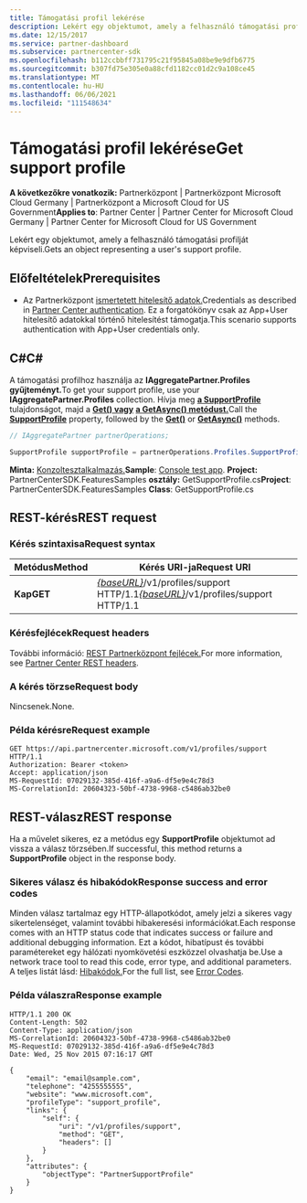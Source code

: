 ```yaml
---
title: Támogatási profil lekérése
description: Lekért egy objektumot, amely a felhasználó támogatási profilját képviseli.
ms.date: 12/15/2017
ms.service: partner-dashboard
ms.subservice: partnercenter-sdk
ms.openlocfilehash: b112ccbbff731795c21f95845a08be9e9dfb6775
ms.sourcegitcommit: b307fd75e305e0a88cfd1182cc01d2c9a108ce45
ms.translationtype: MT
ms.contentlocale: hu-HU
ms.lasthandoff: 06/06/2021
ms.locfileid: "111548634"
---
```

# <a name="get-support-profile"></a><span data-ttu-id="ee0de-103">Támogatási profil lekérése</span><span class="sxs-lookup"><span data-stu-id="ee0de-103">Get support profile</span></span>

<span data-ttu-id="ee0de-104">**A következőkre vonatkozik:** Partnerközpont | Partnerközpont Microsoft Cloud Germany | Partnerközpont a Microsoft Cloud for US Government</span><span class="sxs-lookup"><span data-stu-id="ee0de-104">**Applies to**: Partner Center | Partner Center for Microsoft Cloud Germany | Partner Center for Microsoft Cloud for US Government</span></span>

<span data-ttu-id="ee0de-105">Lekért egy objektumot, amely a felhasználó támogatási profilját képviseli.</span><span class="sxs-lookup"><span data-stu-id="ee0de-105">Gets an object representing a user's support profile.</span></span>

## <a name="prerequisites"></a><span data-ttu-id="ee0de-106">Előfeltételek</span><span class="sxs-lookup"><span data-stu-id="ee0de-106">Prerequisites</span></span>

- <span data-ttu-id="ee0de-107">Az Partnerközpont [ismertetett hitelesítő adatok.](partner-center-authentication.md)</span><span class="sxs-lookup"><span data-stu-id="ee0de-107">Credentials as described in [Partner Center authentication](partner-center-authentication.md).</span></span> <span data-ttu-id="ee0de-108">Ez a forgatókönyv csak az App+User hitelesítő adatokkal történő hitelesítést támogatja.</span><span class="sxs-lookup"><span data-stu-id="ee0de-108">This scenario supports authentication with App+User credentials only.</span></span>

## <a name="c"></a><span data-ttu-id="ee0de-109">C\#</span><span class="sxs-lookup"><span data-stu-id="ee0de-109">C\#</span></span>

<span data-ttu-id="ee0de-110">A támogatási profilhoz használja az **IAggregatePartner.Profiles gyűjteményt.**</span><span class="sxs-lookup"><span data-stu-id="ee0de-110">To get your support profile, use your **IAggregatePartner.Profiles** collection.</span></span> <span data-ttu-id="ee0de-111">Hívja meg [**a SupportProfile**](/dotnet/api/microsoft.store.partnercenter.profiles.isupportprofile) tulajdonságot, majd a [**Get() vagy**](/dotnet/api/microsoft.store.partnercenter.profiles.isupportprofile.get) [**a GetAsync() metódust.**](/dotnet/api/microsoft.store.partnercenter.profiles.isupportprofile.getasync)</span><span class="sxs-lookup"><span data-stu-id="ee0de-111">Call the [**SupportProfile**](/dotnet/api/microsoft.store.partnercenter.profiles.isupportprofile) property, followed by the [**Get()**](/dotnet/api/microsoft.store.partnercenter.profiles.isupportprofile.get) or [**GetAsync()**](/dotnet/api/microsoft.store.partnercenter.profiles.isupportprofile.getasync) methods.</span></span>

``` csharp
// IAggregatePartner partnerOperations;

SupportProfile supportProfile = partnerOperations.Profiles.SupportProfile.Get();
```

<span data-ttu-id="ee0de-112">**Minta:** [Konzoltesztalkalmazás.](console-test-app.md)</span><span class="sxs-lookup"><span data-stu-id="ee0de-112">**Sample**: [Console test app](console-test-app.md).</span></span> <span data-ttu-id="ee0de-113">**Project:** PartnerCenterSDK.FeaturesSamples **osztály:** GetSupportProfile.cs</span><span class="sxs-lookup"><span data-stu-id="ee0de-113">**Project**: PartnerCenterSDK.FeaturesSamples **Class**: GetSupportProfile.cs</span></span>

## <a name="rest-request"></a><span data-ttu-id="ee0de-114">REST-kérés</span><span class="sxs-lookup"><span data-stu-id="ee0de-114">REST request</span></span>

### <a name="request-syntax"></a><span data-ttu-id="ee0de-115">Kérés szintaxisa</span><span class="sxs-lookup"><span data-stu-id="ee0de-115">Request syntax</span></span>

| <span data-ttu-id="ee0de-116">Metódus</span><span class="sxs-lookup"><span data-stu-id="ee0de-116">Method</span></span>  | <span data-ttu-id="ee0de-117">Kérés URI-ja</span><span class="sxs-lookup"><span data-stu-id="ee0de-117">Request URI</span></span>                                                              |
|---------|--------------------------------------------------------------------------|
| <span data-ttu-id="ee0de-118">**Kap**</span><span class="sxs-lookup"><span data-stu-id="ee0de-118">**GET**</span></span> | <span data-ttu-id="ee0de-119">[*{baseURL}*](partner-center-rest-urls.md)/v1/profiles/support HTTP/1.1</span><span class="sxs-lookup"><span data-stu-id="ee0de-119">[*{baseURL}*](partner-center-rest-urls.md)/v1/profiles/support HTTP/1.1</span></span> |

### <a name="request-headers"></a><span data-ttu-id="ee0de-120">Kérésfejlécek</span><span class="sxs-lookup"><span data-stu-id="ee0de-120">Request headers</span></span>

<span data-ttu-id="ee0de-121">További információ: [REST Partnerközpont fejlécek.](headers.md)</span><span class="sxs-lookup"><span data-stu-id="ee0de-121">For more information, see [Partner Center REST headers](headers.md).</span></span>

### <a name="request-body"></a><span data-ttu-id="ee0de-122">A kérés törzse</span><span class="sxs-lookup"><span data-stu-id="ee0de-122">Request body</span></span>

<span data-ttu-id="ee0de-123">Nincsenek.</span><span class="sxs-lookup"><span data-stu-id="ee0de-123">None.</span></span>

### <a name="request-example"></a><span data-ttu-id="ee0de-124">Példa kérésre</span><span class="sxs-lookup"><span data-stu-id="ee0de-124">Request example</span></span>

```http
GET https://api.partnercenter.microsoft.com/v1/profiles/support HTTP/1.1
Authorization: Bearer <token>
Accept: application/json
MS-RequestId: 07029132-385d-416f-a9a6-df5e9e4c78d3
MS-CorrelationId: 20604323-50bf-4738-9968-c5486ab32be0
```

## <a name="rest-response"></a><span data-ttu-id="ee0de-125">REST-válasz</span><span class="sxs-lookup"><span data-stu-id="ee0de-125">REST response</span></span>

<span data-ttu-id="ee0de-126">Ha a művelet sikeres, ez a metódus egy **SupportProfile** objektumot ad vissza a válasz törzsében.</span><span class="sxs-lookup"><span data-stu-id="ee0de-126">If successful, this method returns a **SupportProfile** object in the response body.</span></span>

### <a name="response-success-and-error-codes"></a><span data-ttu-id="ee0de-127">Sikeres válasz és hibakódok</span><span class="sxs-lookup"><span data-stu-id="ee0de-127">Response success and error codes</span></span>

<span data-ttu-id="ee0de-128">Minden válasz tartalmaz egy HTTP-állapotkódot, amely jelzi a sikeres vagy sikertelenséget, valamint további hibakeresési információkat.</span><span class="sxs-lookup"><span data-stu-id="ee0de-128">Each response comes with an HTTP status code that indicates success or failure and additional debugging information.</span></span> <span data-ttu-id="ee0de-129">Ezt a kódot, hibatípust és további paramétereket egy hálózati nyomkövetési eszközzel olvashatja be.</span><span class="sxs-lookup"><span data-stu-id="ee0de-129">Use a network trace tool to read this code, error type, and additional parameters.</span></span> <span data-ttu-id="ee0de-130">A teljes listát lásd: [Hibakódok.](error-codes.md)</span><span class="sxs-lookup"><span data-stu-id="ee0de-130">For the full list, see [Error Codes](error-codes.md).</span></span>

### <a name="response-example"></a><span data-ttu-id="ee0de-131">Példa válaszra</span><span class="sxs-lookup"><span data-stu-id="ee0de-131">Response example</span></span>

```http
HTTP/1.1 200 OK
Content-Length: 502
Content-Type: application/json
MS-CorrelationId: 20604323-50bf-4738-9968-c5486ab32be0
MS-RequestId: 07029132-385d-416f-a9a6-df5e9e4c78d3
Date: Wed, 25 Nov 2015 07:16:17 GMT

{
    "email": "email@sample.com",
    "telephone": "4255555555",
    "website": "www.microsoft.com",
    "profileType": "support_profile",
    "links": {
        "self": {
            "uri": "/v1/profiles/support",
            "method": "GET",
            "headers": []
        }
    },
    "attributes": {
        "objectType": "PartnerSupportProfile"
    }
}
```
